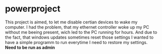 # powerproject

This project is aimed, to let me disable certian devices to wake my computer. I had the problem, that my ethernet controller woke up my PC without me beeing present, wich led to the PC running for hours. And due to the fact, that windows updates sometimes reset those settings I wanted to have a simple programm to run everytime I need to restore my settings.
**Need to be run as admin**
